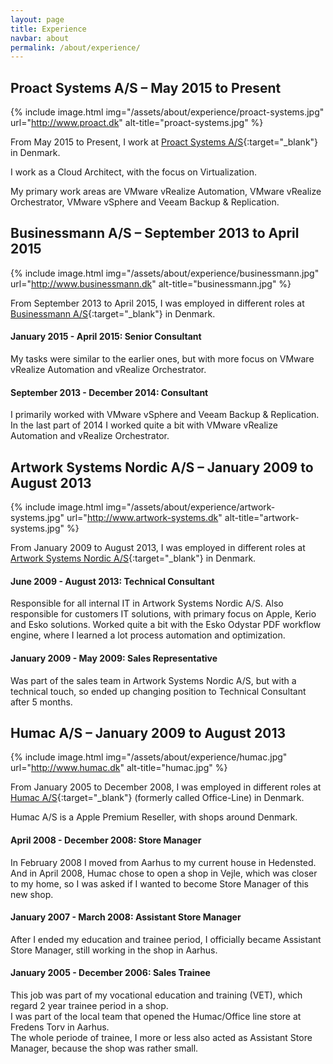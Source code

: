 ```yaml
---
layout: page
title: Experience
navbar: about
permalink: /about/experience/
---
```

## Proact Systems A/S – May 2015 to Present

{% include image.html img="/assets/about/experience/proact-systems.jpg" url="http://www.proact.dk" alt-title="proact-systems.jpg" %}

From May 2015 to Present, I work at [Proact Systems A/S](http://www.proact.dk){:target="_blank"} in Denmark.

I work as a Cloud Architect, with the focus on Virtualization.

My primary work areas are VMware vRealize Automation, VMware vRealize Orchestrator, VMware vSphere and Veeam Backup & Replication.

## Businessmann A/S – September 2013 to April 2015

{% include image.html img="/assets/about/experience/businessmann.jpg" url="http://www.businessmann.dk" alt-title="businessmann.jpg" %}

From September 2013 to April 2015, I was employed in different roles at [Businessmann A/S](http://www.businessmann.dk){:target="_blank"} in Denmark.

#### January 2015 - April 2015: Senior Consultant
My tasks were similar to the earlier ones, but with more focus on VMware vRealize Automation and vRealize Orchestrator.

#### September 2013 - December 2014: Consultant
I primarily worked with VMware vSphere and Veeam Backup & Replication. In the last part of 2014 I worked quite a bit with VMware vRealize Automation and vRealize Orchestrator.

## Artwork Systems Nordic A/S – January 2009 to August 2013

{% include image.html img="/assets/about/experience/artwork-systems.jpg" url="http://www.artwork-systems.dk" alt-title="artwork-systems.jpg" %}

From January 2009 to August 2013, I was employed in different roles at [Artwork Systems Nordic A/S](http://www.artwork-systems.dk){:target="_blank"} in Denmark.

#### June 2009 - August 2013: Technical Consultant
Responsible for all internal IT in Artwork Systems Nordic A/S.
Also responsible for customers IT solutions, with primary focus on Apple, Kerio and Esko solutions.
Worked quite a bit with the Esko Odystar PDF workflow engine, where I learned a lot process automation and optimization.

#### January 2009 - May 2009: Sales Representative
Was part of the sales team in Artwork Systems Nordic A/S, but with a technical touch, so ended up changing position to Technical Consultant after 5 months.

## Humac A/S – January 2009 to August 2013

{% include image.html img="/assets/about/experience/humac.jpg" url="http://www.humac.dk" alt-title="humac.jpg" %}

From January 2005 to December 2008, I was employed in different roles at [Humac A/S](http://www.humac.dk){:target="_blank"} (formerly called Office-Line) in Denmark.

Humac A/S is a Apple Premium Reseller, with shops around Denmark.

#### April 2008 - December 2008: Store Manager
In February 2008 I moved from Aarhus to my current house in Hedensted.  
And in April 2008, Humac chose to open a shop in Vejle, which was closer to my home, so I was asked if I wanted to become Store Manager of this new shop.

#### January 2007 - March 2008: Assistant Store Manager
After I ended my education and trainee period, I officially became Assistant Store Manager, still working in the shop in Aarhus.

#### January 2005 - December 2006: Sales Trainee
This job was part of my vocational education and training (VET), which regard 2 year trainee period in a shop.  
I was part of the local team that opened the Humac/Office line store at Fredens Torv in Aarhus.  
The whole periode of trainee, I more or less also acted as Assistant Store Manager, because the shop was rather small.